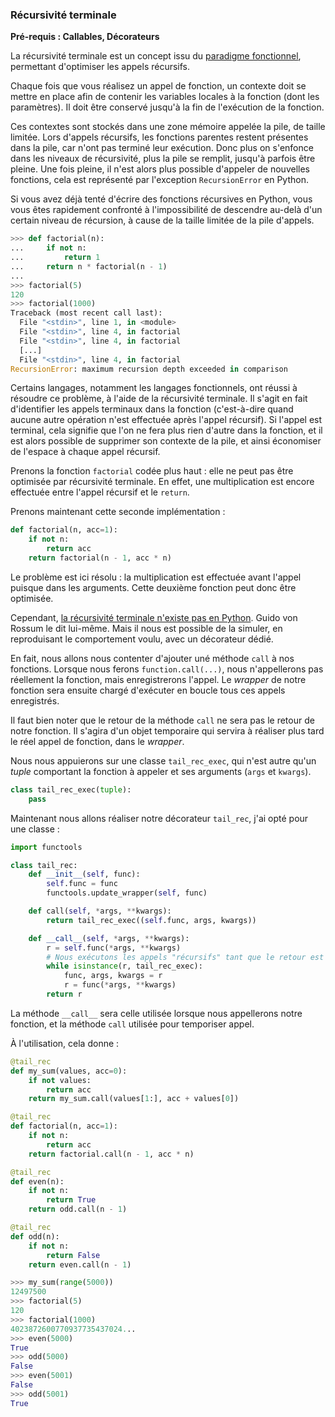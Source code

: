 ### Récursivité terminale

**Pré-requis : Callables, Décorateurs**

La récursivité terminale est un concept issu du [paradigme fonctionnel](https://fr.wikipedia.org/wiki/Programmation_fonctionnelle), permettant d'optimiser les appels récursifs.

Chaque fois que vous réalisez un appel de fonction, un contexte doit se mettre en place afin de contenir les variables locales à la fonction (dont les paramètres).
Il doit être conservé jusqu'à la fin de l'exécution de la fonction.

Ces contextes sont stockés dans une zone mémoire appelée la pile, de taille limitée. Lors d'appels récursifs, les fonctions parentes restent présentes dans la pile, car n'ont pas terminé leur exécution.
Donc plus on s'enfonce dans les niveaux de récursivité, plus la pile se remplit, jusqu'à parfois être pleine.
Une fois pleine, il n'est alors plus possible d'appeler de nouvelles fonctions, cela est représenté par l'exception `RecursionError` en Python.

Si vous avez déjà tenté d'écrire des fonctions récursives en Python, vous vous êtes rapidement confronté à l'impossibilité de descendre au-delà d'un certain niveau de récursion, à cause de la taille limitée de la pile d'appels.

```python
>>> def factorial(n):
...     if not n:
...         return 1
...     return n * factorial(n - 1)
...
>>> factorial(5)
120
>>> factorial(1000)
Traceback (most recent call last):
  File "<stdin>", line 1, in <module>
  File "<stdin>", line 4, in factorial
  File "<stdin>", line 4, in factorial
  [...]
  File "<stdin>", line 4, in factorial
RecursionError: maximum recursion depth exceeded in comparison
```

Certains langages, notamment les langages fonctionnels, ont réussi à résoudre ce problème, à l'aide de la récursivité terminale. Il s'agit en fait d'identifier les appels terminaux dans la fonction (c'est-à-dire quand aucune autre opération n'est effectuée après l'appel récursif).
Si l'appel est terminal, cela signifie que l'on ne fera plus rien d'autre dans la fonction, et il est alors possible de supprimer son contexte de la pile, et ainsi économiser de l'espace à chaque appel récursif.

Prenons la fonction `factorial` codée plus haut : elle ne peut pas être optimisée par récursivité terminale.
En effet, une multiplication est encore effectuée entre l'appel récursif et le `return`.

Prenons maintenant cette seconde implémentation :

```python
def factorial(n, acc=1):
    if not n:
        return acc
    return factorial(n - 1, acc * n)
```

Le problème est ici résolu : la multiplication est effectuée avant l'appel puisque dans les arguments. Cette deuxième fonction peut donc être optimisée.

Cependant, [la récursivité terminale n'existe pas en Python](http://neopythonic.blogspot.com.au/2009/04/tail-recursion-elimination.html). Guido von Rossum le dit lui-même.
Mais il nous est possible de la simuler, en reproduisant le comportement voulu, avec un décorateur dédié.

En fait, nous allons nous contenter d'ajouter uné méthode `call` à nos fonctions.
Lorsque nous ferons `function.call(...)`, nous n'appellerons pas réellement la fonction, mais enregistrerons l'appel.
Le *wrapper* de notre fonction sera ensuite chargé d'exécuter en boucle tous ces appels enregistrés.

Il faut bien noter que le retour de la méthode `call` ne sera pas le retour de notre fonction. Il s'agira d'un objet temporaire qui servira à réaliser plus tard le réel appel de fonction, dans le *wrapper*.

Nous nous appuierons sur une classe `tail_rec_exec`, qui n'est autre qu'un *tuple* comportant la fonction à appeler et ses arguments (`args` et `kwargs`).

```python
class tail_rec_exec(tuple):
    pass
```

Maintenant nous allons réaliser notre décorateur `tail_rec`, j'ai opté pour une classe :

```python
import functools

class tail_rec:
    def __init__(self, func):
        self.func = func
        functools.update_wrapper(self, func)

    def call(self, *args, **kwargs):
        return tail_rec_exec((self.func, args, kwargs))

    def __call__(self, *args, **kwargs):
        r = self.func(*args, **kwargs)
        # Nous exécutons les appels "récursifs" tant que le retour est de type tail_rec_exec
        while isinstance(r, tail_rec_exec):
            func, args, kwargs = r
            r = func(*args, **kwargs)
        return r
```

La méthode `__call__` sera celle utilisée lorsque nous appellerons notre fonction, et la méthode `call` utilisée pour temporiser appel.

À l'utilisation, cela donne :

```python
@tail_rec
def my_sum(values, acc=0):
    if not values:
        return acc
    return my_sum.call(values[1:], acc + values[0])

@tail_rec
def factorial(n, acc=1):
    if not n:
        return acc
    return factorial.call(n - 1, acc * n)

@tail_rec
def even(n):
    if not n:
        return True
    return odd.call(n - 1)

@tail_rec
def odd(n):
    if not n:
        return False
    return even.call(n - 1)
```

```python
>>> my_sum(range(5000))
12497500
>>> factorial(5)
120
>>> factorial(1000)
4023872600770937735437024...
>>> even(5000)
True
>>> odd(5000)
False
>>> even(5001)
False
>>> odd(5001)
True
```
